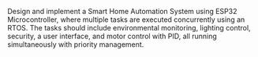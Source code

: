 Design and implement a Smart Home Automation System using ESP32 Microcontroller, where multiple tasks are executed concurrently using an RTOS. The tasks should include environmental monitoring, lighting control, security, a user interface, and motor control with PID, all running simultaneously with priority management.
